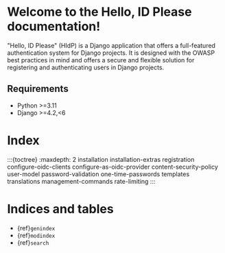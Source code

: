 # Welcome to the Hello, ID Please documentation!

"Hello, ID Please" (HIdP) is a Django application that offers a
full-featured authentication system for Django projects. It is designed with
the OWASP best practices in mind and offers a secure and flexible solution for
registering and authenticating users in Django projects.

## Requirements
* Python >=3.11
* Django >=4.2,<6

# Index
:::{toctree}
:maxdepth: 2
installation
installation-extras
registration
configure-oidc-clients
configure-as-oidc-provider
content-security-policy
user-model
password-validation
one-time-passwords
templates
translations
management-commands
rate-limiting
:::

# Indices and tables

- {ref}`genindex`
- {ref}`modindex`
- {ref}`search`
